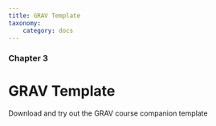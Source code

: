 ```yaml
---
title: GRAV Template
taxonomy:
    category: docs
---
```


### Chapter 3

# GRAV Template

Download and try out the GRAV course companion template
